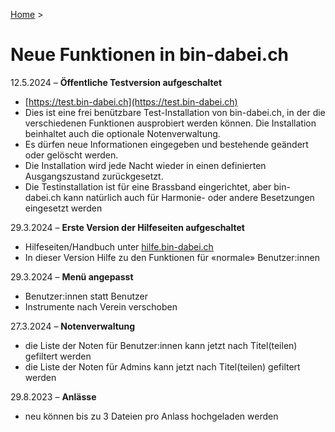 [Home](/) > 

# Neue Funktionen in bin-dabei.ch

12.5.2024  – **Öffentliche Testversion aufgeschaltet**

- [https://test.bin-dabei.ch](https://test.bin-dabei.ch)
- Dies ist eine frei benützbare Test-Installation von bin-dabei.ch, in der die verschiedenen Funktionen ausprobiert werden können. Die Installation beinhaltet auch die optionale Notenverwaltung.
- Es dürfen neue Informationen eingegeben und bestehende geändert oder gelöscht werden.
- Die Installation wird jede Nacht wieder in einen definierten Ausgangszustand zurückgesetzt.
- Die Testinstallation ist für eine Brassband eingerichtet, aber bin-dabei.ch kann natürlich auch für Harmonie- oder andere Besetzungen eingesetzt werden

29.3.2024 – **Erste Version der Hilfeseiten aufgeschaltet**

- Hilfeseiten/Handbuch unter [hilfe.bin-dabei.ch](https://hilfe.bin-dabei.ch)
- In dieser Version Hilfe zu den Funktionen für «normale» Benutzer:innen

29.3.2024 – **Menü angepasst**

- Benutzer:innen statt Benutzer
- Instrumente nach Verein verschoben

27.3.2024 – **Notenverwaltung**

- die Liste der Noten für Benutzer:innen kann jetzt nach Titel(teilen) gefiltert werden
- die Liste der Noten für Admins kann jetzt nach Titel(teilen) gefiltert werden

  
29.8.2023 – **Anlässe**

- neu können bis zu 3 Dateien pro Anlass hochgeladen werden
